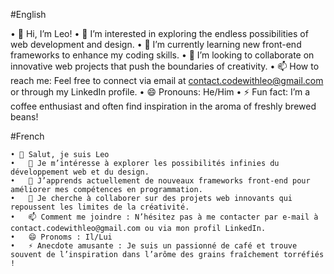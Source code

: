   #English
  
  • 👋 Hi, I’m Leo!
	•	👀 I’m interested in exploring the endless possibilities of web development and design.
	•	🌱 I’m currently learning new front-end frameworks to enhance my coding skills.
	•	💞️ I’m looking to collaborate on innovative web projects that push the boundaries of creativity.
	•	📫 How to reach me: Feel free to connect via email at contact.codewithleo@gmail.com or through my LinkedIn profile.
	•	😄 Pronouns: He/Him
	•	⚡ Fun fact: I’m a coffee enthusiast and often find inspiration in the aroma of freshly brewed beans!

  #French

 	• 👋 Salut, je suis Leo
	•	👀 Je m’intéresse à explorer les possibilités infinies du développement web et du design.
	•	🌱 J’apprends actuellement de nouveaux frameworks front-end pour améliorer mes compétences en programmation.
	•	💞️ Je cherche à collaborer sur des projets web innovants qui repoussent les limites de la créativité.
	•	📫 Comment me joindre : N’hésitez pas à me contacter par e-mail à contact.codewithleo@gmail.com ou via mon profil LinkedIn.
	•	😄 Pronoms : Il/Lui
	•	⚡ Anecdote amusante : Je suis un passionné de café et trouve souvent de l’inspiration dans l’arôme des grains fraîchement torréfiés !

<!---
codewithleo012/codewithleo012 is a ✨ special ✨ repository because its `README.md` (this file) appears on your GitHub profile.
You can click the Preview link to take a look at your changes.
--->
